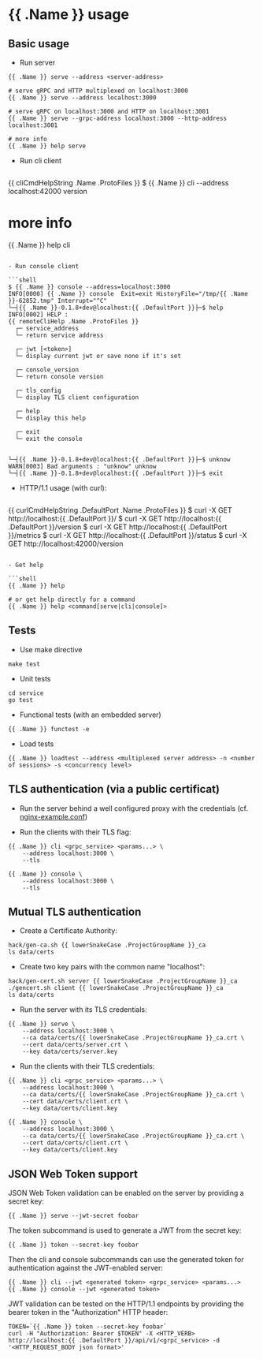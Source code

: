 # {{ .Name }} usage

## Basic usage

- Run server

```shell
{{ .Name }} serve --address <server-address>

# serve gRPC and HTTP multiplexed on localhost:3000
{{ .Name }} serve --address localhost:3000

# serve gRPC on localhost:3000 and HTTP on localhost:3001
{{ .Name }} serve --grpc-address localhost:3000 --http-address localhost:3001

# more info
{{ .Name }} help serve
```

- Run cli client

  ```shell
{{ cliCmdHelpString .Name .ProtoFiles }}
  $ {{ .Name }} cli --address localhost:42000 version

  # more info
  {{ .Name }} help cli
  ```

- Run console client

```shell
$ {{ .Name }} console --address=localhost:3000
INFO[0000] {{ .Name }} console  Exit=exit HistoryFile="/tmp/{{ .Name }}-62852.tmp" Interrupt="^C"
└─┤{{ .Name }}-0.1.8+dev@localhost:{{ .DefaultPort }}├─$ help
INFO[0002] HELP :
{{ remoteCliHelp .Name .ProtoFiles }}
	┌─ service_address
	└─ return service address

	┌─ jwt [<token>]
	└─ display current jwt or save none if it's set

	┌─ console_version
	└─ return console version

	┌─ tls_config
	└─ display TLS client configuration

	┌─ help
	└─ display this help

	┌─ exit
	└─ exit the console


└─┤{{ .Name }}-0.1.8+dev@localhost:{{ .DefaultPort }}├─$ unknow
WARN[0003] Bad arguments : "unknow" unknow
└─┤{{ .Name }}-0.1.8+dev@localhost:{{ .DefaultPort }}├─$ exit
```

- HTTP/1.1 usage (with curl):

  ```shell
{{ curlCmdHelpString .DefaultPort .Name .ProtoFiles }}
  $ curl -X GET    http://localhost:{{ .DefaultPort }}/
  $ curl -X GET    http://localhost:{{ .DefaultPort }}/version
  $ curl -X GET    http://localhost:{{ .DefaultPort }}/metrics
  $ curl -X GET    http://localhost:{{ .DefaultPort }}/status
  $ curl -X GET    http://localhost:42000/version
  ```

- Get help

```shell
{{ .Name }} help

# or get help directly for a command
{{ .Name }} help <command[serve|cli|console]>
```

## Tests

- Use make directive

```shell
make test
```

- Unit tests

```shell
cd service
go test
```

- Functional tests (with an embedded server)

```shell
{{ .Name }} functest -e
```

- Load tests

```shell
{{ .Name }} loadtest --address <multiplexed server address> -n <number of sessions> -s <concurrency level>
```

## TLS authentication (via a public certificat)

- Run the server behind a well configured proxy with the credentials (cf. [nginx-example.conf](../../infra/nginx/nginx-example.conf))

- Run the clients with their TLS flag:

```shell
{{ .Name }} cli <grpc_service> <params...> \
    --address localhost:3000 \
    --tls

{{ .Name }} console \
    --address localhost:3000 \
    --tls
```

## Mutual TLS authentication

- Create a Certificate Authority:

```shell
hack/gen-ca.sh {{ lowerSnakeCase .ProjectGroupName }}_ca
ls data/certs
```

- Create two key pairs with the common name "localhost":

```shell
hack/gen-cert.sh server {{ lowerSnakeCase .ProjectGroupName }}_ca
./gencert.sh client {{ lowerSnakeCase .ProjectGroupName }}_ca
ls data/certs
```

- Run the server with its TLS credentials:

```shell
{{ .Name }} serve \
    --address localhost:3000 \
    --ca data/certs/{{ lowerSnakeCase .ProjectGroupName }}_ca.crt \
    --cert data/certs/server.crt \
    --key data/certs/server.key
```

- Run the clients with their TLS credentials:

```shell
{{ .Name }} cli <grpc_service> <params...> \
    --address localhost:3000 \
    --ca data/certs/{{ lowerSnakeCase .ProjectGroupName }}_ca.crt \
    --cert data/certs/client.crt \
    --key data/certs/client.key

{{ .Name }} console \
    --address localhost:3000 \
    --ca data/certs/{{ lowerSnakeCase .ProjectGroupName }}_ca.crt \
    --cert data/certs/client.crt \
    --key data/certs/client.key
```

## JSON Web Token support

JSON Web Token validation can be enabled on the server by providing a secret key:

```shell
{{ .Name }} serve --jwt-secret foobar
```

The token subcommand is used to generate a JWT from the secret key:

```shell
{{ .Name }} token --secret-key foobar
```

Then the cli and console subcommands can use the generated token for authentication against the JWT-enabled server:

```shell
{{ .Name }} cli --jwt <generated token> <grpc_service> <params...>
{{ .Name }} console --jwt <generated token>
```

JWT validation can be tested on the HTTP/1.1 endpoints by providing the bearer token in the "Authorization" HTTP header:

```shell
TOKEN=`{{ .Name }} token --secret-key foobar`
curl -H "Authorization: Bearer $TOKEN" -X <HTTP_VERB> http://localhost:{{ .DefaultPort }}/api/v1/<grpc_service> -d '<HTTP_REQUEST_BODY json format>'
```


